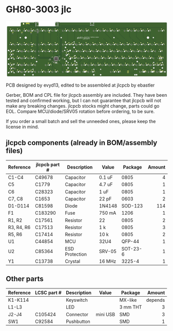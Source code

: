 # GH80-3003 jlc

![GH80-3003 PCB](gh80-3003_jlc.jpg)

PCB designed by evyd13, edited to be assembled at jlcpcb by ebastler

Gerber, BOM and CPL file for jlcpcb assembly are included. They have been tested and confirmed working, but I can not guarantee that jlcpcb will not make any breaking changes. jlcpcb stocks might change, parts could go EOL. Compare MCU/diode/SRV05 rotation before ordering, to be sure.

If you order a small batch and sell the unneeded ones, please keep the license in mind.

## jlcpcb components (already in BOM/assembly files)

| Reference  | jlcpcb part # | Description    | Value    | Package  | Amount |
| ---------- | ------------- | -------------- | -------- | -------- | ------:|
| C1-C4      | C49678        | Capacitor      | 0.1 uF   | 0805     | 4      |
| C5         | C1779         | Capacitor      | 4.7 uF   | 0805     | 1      |
| C6         | C28323        | Capacitor      | 1 uF     | 0805     | 1      |
| C7, C8     | C1653         | Capacitor      | 22 pF    | 0603     | 2      |
| D1-D114    | C81598        | Diode          | 1N4148   | SOD-123  | 114    |
| F1         | C183290       | Fuse           | 750 mA   | 1206     | 1      |
| R1, R2     | C17561        | Resistor       | 22       | 0805     | 2      |
| R3, R4, R6 | C17513        | Resistor       | 1 k      | 0805     | 3      |
| R5, R6     | C17414        | Resistor       | 10 k     | 0805     | 2      |
| U1         | C44854        | MCU            | 32U4     | QFP-44   | 1      |
| U2         | C85364        | ESD Protection | SRV-05   | SOT-23-6 | 1      |
| Y1         | C13738        | Crystal        | 16 MHz   | 3225-4   | 1      |



## Other parts
| Reference  | LCSC part #   | Description   | Value    | Package  | Amount  |
| ---------- | ------------- | ------------- | -------- | -------- | -------:|
| K1-K114    |               | Keyswitch     |          | MX-like  | depends |
| L1-L3      |               | LED           |          | 3 mm THT | 3       |
| J2-J4      | C105424       | Connector     | mini USB | SMD      | 3       |
| SW1        | C92584        | Pushbutton    |          | SMD      | 1       |